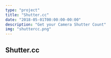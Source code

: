 ```yaml
---
type: "project"
title: "Shutter.cc"
date: "2018-05-01T00:00:00-00:00"
description: "Get your Camera Shutter Count"
img: "shuttercc.png"
---
```


## Shutter.cc
